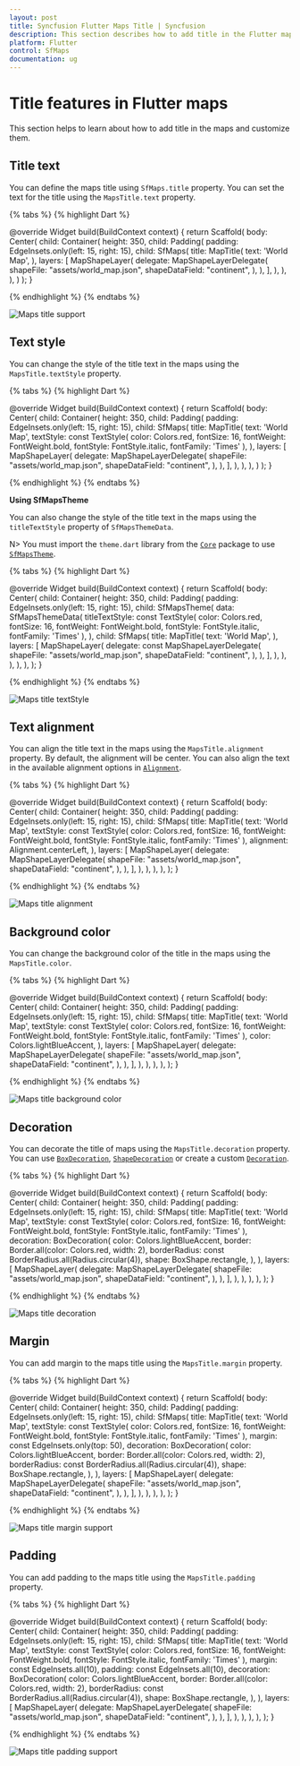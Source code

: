 ```yaml
---
layout: post
title: Syncfusion Flutter Maps Title | Syncfusion
description: This section describes how to add title in the Flutter maps and how to customize its appearance based on the application requirement.
platform: Flutter
control: SfMaps
documentation: ug
---
```


# Title features in Flutter maps

This section helps to learn about how to add title in the maps and customize them.

## Title text

You can define the maps title using `SfMaps.title` property. You can set the text for the title using the `MapsTitle.text` property.

{% tabs %}
{% highlight Dart %}

@override
Widget build(BuildContext context) {
  return Scaffold(
     body: Center(
       child: Container(
         height: 350,
         child: Padding(
           padding: EdgeInsets.only(left: 15, right: 15),
           child: SfMaps(
             title: MapTitle(
               text: 'World Map',
             ),
             layers: [
               MapShapeLayer(
                 delegate: MapShapeLayerDelegate(
                   shapeFile: "assets/world_map.json",
                   shapeDataField: "continent",
                 ),
               ),
             ],
           ),
         ),
       ),
     )
   );
}

{% endhighlight %}
{% endtabs %}

![Maps title support](images/title/default_title.png)

## Text style

You can change the style of the title text in the maps using the `MapsTitle.textStyle` property.

{% tabs %}
{% highlight Dart %}

@override
Widget build(BuildContext context) {
  return Scaffold(
    body: Center(
      child: Container(
        height: 350,
        child: Padding(
          padding: EdgeInsets.only(left: 15, right: 15),
          child: SfMaps(
            title: MapTitle(
              text: 'World Map',
              textStyle: const TextStyle(
                  color: Colors.red,
                  fontSize: 16,
                  fontWeight: FontWeight.bold,
                  fontStyle: FontStyle.italic,
                  fontFamily: 'Times'
              ),
            ),
            layers: [
              MapShapeLayer(
                delegate: MapShapeLayerDelegate(
                  shapeFile: "assets/world_map.json",
                  shapeDataField: "continent",
                ),
              ),
            ],
          ),
        ),
      ),
    )
  );
}

{% endhighlight %}
{% endtabs %}

<b>Using SfMapsTheme</b>

You can also change the style of the title text in the maps using the `titleTextStyle` property of `SfMapsThemeData`.

N> You must import the `theme.dart` library from the [`Core`](https://pub.dev/packages/syncfusion_flutter_core) package to use [`SfMapsTheme`](https://pub.dev/documentation/syncfusion_flutter_core/latest/theme/SfMapsTheme-class.html).

{% tabs %}
{% highlight Dart %}

@override
Widget build(BuildContext context) {
  return Scaffold(
      body: Center(
        child: Container(
          height: 350,
          child: Padding(
            padding: EdgeInsets.only(left: 15, right: 15),
            child: SfMapsTheme(
              data: SfMapsThemeData(
                titleTextStyle: const TextStyle(
                    color: Colors.red,
                    fontSize: 16,
                    fontWeight: FontWeight.bold,
                    fontStyle: FontStyle.italic,
                    fontFamily: 'Times'
                ),
              ),
              child: SfMaps(
                title: MapTitle(
                  text: 'World Map',
                ),
                layers: [
                  MapShapeLayer(
                    delegate: const MapShapeLayerDelegate(
                      shapeFile: "assets/world_map.json",
                      shapeDataField: "continent",
                    ),
                  ),
                ],
              ),
            ),
          ),
        ),
      ),
   );
}

{% endhighlight %}
{% endtabs %}

![Maps title textStyle](images/title/textStyle.png)

## Text alignment

You can align the title text in the maps using the `MapsTitle.alignment` property. By default, the alignment will be center. You can also align the text in the available alignment options in [`Alignment`](https://api.flutter.dev/flutter/painting/Alignment-class.html).

{% tabs %}
{% highlight Dart %}

@override
Widget build(BuildContext context) {
   return Scaffold(
      body: Center(
        child: Container(
          height: 350,
          child: Padding(
            padding: EdgeInsets.only(left: 15, right: 15),
            child: SfMaps(
              title: MapTitle(
                text: 'World Map',
                textStyle: const TextStyle(
                    color: Colors.red,
                    fontSize: 16,
                    fontWeight: FontWeight.bold,
                    fontStyle: FontStyle.italic,
                    fontFamily: 'Times'
                ),
                alignment: Alignment.centerLeft,
              ),
              layers: [
                MapShapeLayer(
                  delegate: MapShapeLayerDelegate(
                    shapeFile: "assets/world_map.json",
                    shapeDataField: "continent",
                  ),
                ),
              ],
            ),
          ),
        ),
      ),
   );
}

{% endhighlight %}
{% endtabs %}

![Maps title alignment](images/title/alignment.png)

## Background color

You can change the background color of the title in the maps using the `MapsTitle.color`.

{% tabs %}
{% highlight Dart %}

@override
Widget build(BuildContext context) {
    return Scaffold(
      body: Center(
        child: Container(
          height: 350,
          child: Padding(
            padding: EdgeInsets.only(left: 15, right: 15),
            child: SfMaps(
              title: MapTitle(
                text: 'World Map',
                textStyle: const TextStyle(
                    color: Colors.red,
                    fontSize: 16,
                    fontWeight: FontWeight.bold,
                    fontStyle: FontStyle.italic,
                    fontFamily: 'Times'
                ),
                color: Colors.lightBlueAccent,
              ),
              layers: [
                MapShapeLayer(
                  delegate: MapShapeLayerDelegate(
                    shapeFile: "assets/world_map.json",
                    shapeDataField: "continent",
                  ),
                ),
              ],
            ),
          ),
        ),
      ),
   );
}

{% endhighlight %}
{% endtabs %}

![Maps title background color](images/title/background_color.png)

## Decoration

You can decorate the title of maps using the `MapsTitle.decoration` property. You can use [`BoxDecoration`](https://api.flutter.dev/flutter/painting/BoxDecoration-class.html), [`ShapeDecoration`](https://api.flutter.dev/flutter/painting/ShapeDecoration-class.html) or create a custom [`Decoration`](https://api.flutter.dev/flutter/painting/Decoration-class.html).

{% tabs %}
{% highlight Dart %}

@override
Widget build(BuildContext context) {
    return Scaffold(
      body: Center(
        child: Container(
          height: 350,
          child: Padding(
            padding: EdgeInsets.only(left: 15, right: 15),
            child: SfMaps(
              title: MapTitle(
                text: 'World Map',
                textStyle: const TextStyle(
                    color: Colors.red,
                    fontSize: 16,
                    fontWeight: FontWeight.bold,
                    fontStyle: FontStyle.italic,
                    fontFamily: 'Times'
                ),
                decoration: BoxDecoration(
                  color: Colors.lightBlueAccent,
                  border: Border.all(color: Colors.red, width: 2),
                  borderRadius: const BorderRadius.all(Radius.circular(4)),
                  shape: BoxShape.rectangle,
                ),
              ),
              layers: [
                MapShapeLayer(
                  delegate: MapShapeLayerDelegate(
                    shapeFile: "assets/world_map.json",
                    shapeDataField: "continent",
                  ),
                ),
              ],
            ),
          ),
        ),
      ),
   );
}

{% endhighlight %}
{% endtabs %}

![Maps title decoration](images/title/decoration.png)

## Margin

You can add margin to the maps title using the `MapsTitle.margin` property.

{% tabs %}
{% highlight Dart %}

@override
Widget build(BuildContext context) {
    return Scaffold(
      body: Center(
        child: Container(
          height: 350,
          child: Padding(
            padding: EdgeInsets.only(left: 15, right: 15),
            child: SfMaps(
              title: MapTitle(
                text: 'World Map',
                textStyle: const TextStyle(
                    color: Colors.red,
                    fontSize: 16,
                    fontWeight: FontWeight.bold,
                    fontStyle: FontStyle.italic,
                    fontFamily: 'Times'
                ),
                margin: const EdgeInsets.only(top: 50),
                decoration: BoxDecoration(
                  color: Colors.lightBlueAccent,
                  border: Border.all(color: Colors.red, width: 2),
                  borderRadius: const BorderRadius.all(Radius.circular(4)),
                  shape: BoxShape.rectangle,
                ),
              ),
              layers: [
                MapShapeLayer(
                  delegate: MapShapeLayerDelegate(
                    shapeFile: "assets/world_map.json",
                    shapeDataField: "continent",
                  ),
                ),
              ],
            ),
          ),
        ),
      ),
   );
}

{% endhighlight %}
{% endtabs %}

![Maps title margin support](images/title/margin.png)

## Padding

You can add padding to the maps title using the `MapsTitle.padding` property.

{% tabs %}
{% highlight Dart %}

@override
Widget build(BuildContext context) {
    return Scaffold(
      body: Center(
        child: Container(
          height: 350,
          child: Padding(
            padding: EdgeInsets.only(left: 15, right: 15),
            child: SfMaps(
              title: MapTitle(
                text: 'World Map',
                textStyle: const TextStyle(
                    color: Colors.red,
                    fontSize: 16,
                    fontWeight: FontWeight.bold,
                    fontStyle: FontStyle.italic,
                    fontFamily: 'Times'
                ),
                margin: const EdgeInsets.all(10),
                padding: const EdgeInsets.all(10),
                decoration: BoxDecoration(
                  color: Colors.lightBlueAccent,
                  border: Border.all(color: Colors.red, width: 2),
                  borderRadius: const BorderRadius.all(Radius.circular(4)),
                  shape: BoxShape.rectangle,
                ),
              ),
              layers: [
                MapShapeLayer(
                  delegate: MapShapeLayerDelegate(
                    shapeFile: "assets/world_map.json",
                    shapeDataField: "continent",
                  ),
                ),
              ],
            ),
          ),
        ),
      ),
   );
}

{% endhighlight %}
{% endtabs %}

![Maps title padding support](images/title/padding.png)
